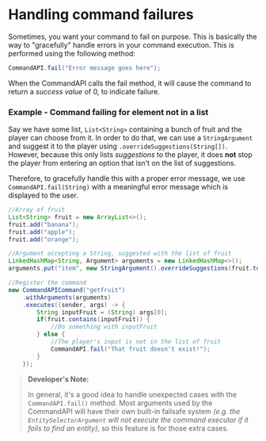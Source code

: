 # Handling command failures

Sometimes, you want your command to fail on purpose. This is basically the way to "gracefully" handle errors in your command execution. This is performed using the following method:

```java
CommandAPI.fail("Error message goes here");
```

When the CommandAPI calls the fail method, it will cause the command to return a _success value_ of 0, to indicate failure.

### Example - Command failing for element not in a list

Say we have some list, `List<String>` containing a bunch of fruit and the player can choose from it. In order to do that, we can use a `StringArgument` and suggest it to the player using `.overrideSuggestions(String[])`. However, because this only lists _suggestions_ to the player, it does **not** stop the player from entering an option that isn't on the list of suggestions.

Therefore, to gracefully handle this with a proper error message, we use `CommandAPI.fail(String)` with a meaningful error message which is displayed to the user.

```java
//Array of fruit
List<String> fruit = new ArrayList<>();
fruit.add("banana");
fruit.add("apple");
fruit.add("orange");

//Argument accepting a String, suggested with the list of fruit
LinkedHashMap<String, Argument> arguments = new LinkedHashMap<>();
arguments.put("item", new StringArgument().overrideSuggestions(fruit.toArray(new String[fruit.size()])));

//Register the command
new CommandAPICommand("getfruit")
    .withArguments(arguments)
    .executes((sender, args) -> {
        String inputFruit = (String) args[0];
        if(fruit.contains(inputFruit)) {
            //Do something with inputFruit
        } else {
            //The player's input is not in the list of fruit
            CommandAPI.fail("That fruit doesn't exist!");
        }
	});
```

> **Developer's Note:**
>
> In general, it's a good idea to handle unexpected cases with the `CommandAPI.fail()` method. Most arguments used by the CommandAPI will have their own built-in failsafe system _(e.g. the `EntitySelectorArgument` will not execute the command executor if it fails to find an entity)_, so this feature is for those extra cases.